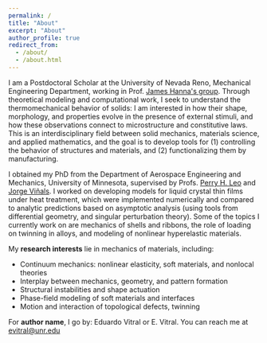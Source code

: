 ```yaml
---
permalink: /
title: "About"
excerpt: "About"
author_profile: true
redirect_from: 
  - /about/
  - /about.html
---
```


I am a Postdoctoral Scholar at the University of Nevada Reno, Mechanical Engineering Department, working in Prof. [James Hanna's group](https://cmag.neocities.org/index.html). Through theoretical modeling and computational work, I seek to understand the thermomechanical behavior of solids: I am interested in how their shape, morphology, and properties evolve in the presence of external stimuli, and how these observations connect to microstructure and constitutive laws. This is an interdisciplinary field between solid mechanics, materials science, and applied mathematics, and the goal is to develop tools for (1) controlling the behavior of structures and materials, and (2) functionalizing them by manufacturing.

I obtained my PhD from the Department of Aerospace Engineering and Mechanics, University of Minnesota, supervised by Profs. [Perry H. Leo](https://cse.umn.edu/aem/perry-h-leo) and [Jorge Viñals](https://cse.umn.edu/physics/jorge-vinals). I worked on developing models for liquid crystal thin films under heat treatment, which were implemented numerically and compared to analytic predictions based on asymptotic analysis (using tools from differential geometry, and singular perturbation theory). Some of the topics I currently work on are mechanics of shells and ribbons, the role of loading on twinning in alloys, and modeling of nonlinear hyperelastic materials.

My **research interests** lie in mechanics of materials, including:

* Continuum mechanics: nonlinear elasticity, soft materials, and nonlocal theories
* Interplay between mechanics, geometry, and pattern formation
* Structural instabilities and shape actuation
* Phase-field modeling of soft materials and interfaces
* Motion and interaction of topological defects, twinning

For **author name**, I go by: Eduardo Vitral or E. Vitral. You can reach me at [evitral@unr.edu](mailto:evitral@unr.edu)